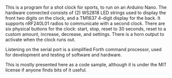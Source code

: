 This is a program for a shot clock for sports, to run on an Arduino Nano.  The hardware connected
consists of (2) WS2818 LED strings used to display the front two digits on the clock, and a TM1637
4-digit display for the back.  It supports nRF240L01 radios to communicate with a second clock.
There are six physical buttons for the clock: start, stop, reset to 30 seconds, reset to a custom amount,
increase, decrease, and settings.  There is a horn output to activate when the clock runs out.

Listening on the serial port is a simplified Forth command processor, used for development and
testing of software and hardware.

This is mostly presented here as a code sample, although it is under the MIT license if anyone
finds bits of it useful.
